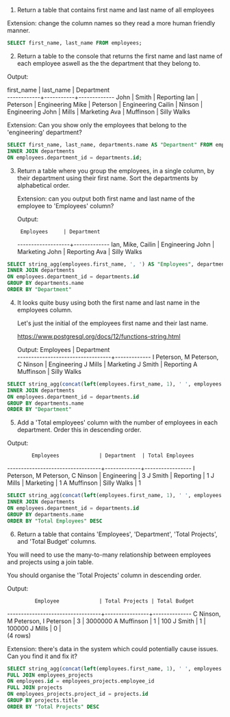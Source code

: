 1)  Return a table that contains first name and last name of all employees

Extension: change the column names so they read a more human friendly manner.

```SQL
SELECT first_name, last_name FROM employees;
```

2) Return a table to the console that returns the first name and last name of each
employee aswell as the the department that they belong to.


Output:

 first_name | last_name | Department  
------------+-----------+-------------
 John       | Smith     | Reporting
 Ian        | Peterson  | Engineering
 Mike       | Peterson  | Engineering
 Cailin     | Ninson    | Engineering
 John       | Mills     | Marketing
 Ava        | Muffinson | Silly Walks

Extension: Can you show only the employees that belong to the 'engineering' department?

```SQL
SELECT first_name, last_name, departments.name AS "Department" FROM employees
INNER JOIN departments
ON employees.department_id = departments.id;
```

3) Return a table where you group the employees, in a single column, by their department using their first name. 
   Sort the departments by alphabetical order.

   Extension: can you output both first name and last name of the employee to 'Employees' column? 

   Output:

        Employees     | Department  
   -------------------+-------------
    Ian, Mike, Cailin | Engineering
    John              | Marketing
    John              | Reporting
    Ava               | Silly Walks

```SQL
SELECT string_agg(employees.first_name, ', ') AS "Employees", departments.name AS "Department" FROM employees
INNER JOIN departments
ON employees.department_id = departments.id
GROUP BY departments.name
ORDER BY "Department" 
```

4) It looks quite busy using both the first name and last name in the employees column. 

   Let's just the initial of the employees first name and their last name. 

   https://www.postgresql.org/docs/12/functions-string.html

   Output:
               Employees             | Department  
   ----------------------------------+-------------
    I Peterson, M Peterson, C Ninson | Engineering
    J Mills                          | Marketing
    J Smith                          | Reporting
    A Muffinson                      | Silly Walks


  ```SQL
  SELECT string_agg(concat(left(employees.first_name, 1), ' ', employees.last_name), ', ') AS "Employees", departments.name AS "Department" FROM employees
  INNER JOIN departments
  ON employees.department_id = departments.id
  GROUP BY departments.name
  ORDER BY "Department" 
```
 
5) Add a 'Total employees' column with the number of employees in each department. Order this in descending order. 

  Output: 

            Employees             | Department  | Total Employees 
----------------------------------+-------------+-----------------
 I Peterson, M Peterson, C Ninson | Engineering |               3
 J Smith                          | Reporting   |               1
 J Mills                          | Marketing   |               1
 A Muffinson                      | Silly Walks |               1

  ```SQL
  SELECT string_agg(concat(left(employees.first_name, 1), ' ', employees.last_name), ', ') AS "Employees", departments.name AS "Department", count(employees.department_id) as "Total Employees" FROM employees
  INNER JOIN departments
  ON employees.department_id = departments.id
  GROUP BY departments.name
  ORDER BY "Total Employees" DESC
  ```

6) Return a table that contains 'Employees', 'Department', 'Total Projects', and 'Total Budget' columns. 

You will need to use the many-to-many relationship between employees and projects using a join table.

You should organise the 'Total Projects' column in descending order. 

Output:

             Employee             | Total Projects | Total Budget 
----------------------------------+----------------+--------------
 C Ninson, M Peterson, I Peterson |              3 |      3000000
 A Muffinson                      |              1 |          100
 J Smith                          |              1 |       100000
 J Mills                          |              0 |             
(4 rows)

Extension: there's data in the system which could potentially cause issues. Can you find it and fix it?

```SQL
SELECT string_agg(concat(left(employees.first_name, 1), ' ', employees.last_name), ', ') AS "Employee", count(employee_id) AS "Total Projects", SUM(projects.budget) AS "Total Budget" FROM employees
FULL JOIN employees_projects
ON employees.id = employees_projects.employee_id
FULL JOIN projects
ON employees_projects.project_id = projects.id
GROUP BY projects.title
ORDER BY "Total Projects" DESC
``` 

